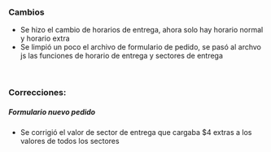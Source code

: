 <h3>Cambios</h3>
<ul>
    <li>Se hizo el cambio de horarios de entrega, ahora solo hay horario normal y horario extra</li>
    <li>Se limpió un poco el archivo de formulario de pedido, se pasó al archvo js las funciones de horario de entrega y sectores de entrega</li>
</ul>

</br>

<h3>Correcciones:</h3>

<h5>Formulario nuevo pedido</h5>
<ul>
    <li>Se corrigió el valor de sector de entrega que cargaba $4 extras a los valores de todos los sectores</li>

</ul>
